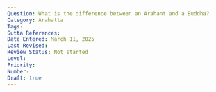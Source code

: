 ```yaml
---
Question: What is the difference between an Arahant and a Buddha?
Category: Arahatta
Tags:
Sutta References:
Date Entered: March 11, 2025
Last Revised:
Review Status: Not started
Level: 
Priority: 
Number: 
Draft: true
---
```

